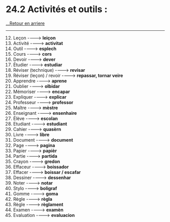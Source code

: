 # 24.2 Activités et outils : 

[...Retour en arriere](../../../menu_fiches.md)

---

12. Leçon  ----> **leiçon**
13. Activité  ----> **activitat**
14. Outil  ----> **esplech**
15. Cours  ----> **cors**
16. Devoir  ----> **dever**
17. Étudier  ----> **estudiar**
18. Réviser (technique) ----> **revisar**
19. Réviser (leçon) / revoir ----> **repassar, tornar veire**
20. Apprendre  ----> **aprene**
21. Oublier  ----> **olbidar**
22. Mémoriser  ----> **encapar**
23. Expliquer  ----> **explicar**
24. Professeur  ----> **professor**
25. Maître  ----> **mèstre**
26. Enseignant  ----> **ensenhaire**
27. Élève  ----> **escolan**
28. Etudiant  ----> **estudiant**
29. Cahier  ----> **quasèrn**
30. Livre  ----> **libre**
31. Document  ----> **document**
32. Page  ----> **pagina**
33. Papier ----> **papièr**
34. Partie  ----> **partida**
35. Crayon ----> **gredon**
36. Effaceur  ----> **boissador**
37. Effacer  ----> **boissar / escafar**
38. Dessiner  ----> **dessenhar**
39. Noter  ----> **notar**
40. Stylo  ----> **boligraf**
41. Gomme  ----> **goma**
42. Règle  ----> **règla**
43. Règle ----> **règlament**
44. Examen  ----> **examèn**
45. Evaluation  ----> **evaluacion**
